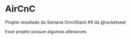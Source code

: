 # AirCnC

Projeto resultado da Semana OmniStack #9 da @rocketseat

Esse projeto possue algumas alteracoes
